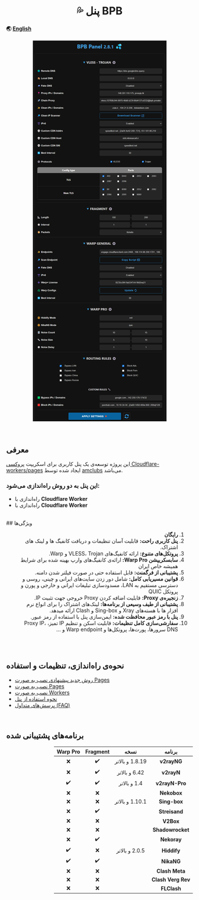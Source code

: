 <h1 align="center">💦 پنل BPB</h1>

#### 🌏 [English](README.md)

<p align="center">
  <img src="docs/assets/images/Panel.jpg">
</p>
<br>

## معرفی

این پروژه توسعه‌ی یک پنل کاربری برای اسکریپت <a href="https://github.com/s">پروکسی Cloudflare-workers/pages</a> ایجاد شده توسط <a href="https://github.com/amclubs">amclubs</a> می‌باشد.

### این پنل به دو روش راه‌اندازی می‌شود:

- راه‌اندازی با **Cloudflare Worker**
- راه‌اندازی با **Cloudflare Worker**
<br>
## ویژگی‌ها
<br>
<ol dir="rtl">
  <li><strong>رایگان</strong></li>
  <li><strong>پنل کاربری راحت:</strong> قابلیت آسان تنظیمات و دریافت کانفیگ ها و لینک های اشتراک.</li>
  <li><strong>پروتکل‌های متنوع:</strong> ارائه کانفیگ‌های VLESS، Trojan و Warp.</li>
  <li><strong>سابسکریپشن Warp Pro: </strong>ارائه‌ی کانفیگ‌های وارپ بهینه شده برای شرایط همیشه خاص ایران</li>
  <li><strong>پشتیبانی از فرگمنت:</strong> قابل استفاده حتی در صورت فیلتر شدن دامنه.</li>
  <li><strong>قوانین مسیریابی کامل:</strong> شامل دور زدن سایت‌های ایرانی و چینی، روسی و دسترسی مستقیم به LAN، مسدودسازی تبلیغات ایرانی و خارجی و پورن و پروتکل QUIC</li>
  <li><strong>زنجیره‌ی Proxy:</strong> قابلیت اضافه کردن Proxy خروجی جهت تثبیت IP.</li>
  <li><strong>پشتیبانی از طیف وسیعی از برنامه‌ها:</strong> لینک‌های اشتراک را برای انواع نرم افزار ها با هسته‌های Xray و Sing-box و Clash ارائه میدهد.</li>
  <li><strong>پنل با رمز عبور محافظت شده:</strong> ایمن‌سازی پنل با استفاده از رمز عبور.</li>
  <li><strong>سفارشی‌سازی کامل تنظیمات:</strong> قابلیت اسکن و تنظیم IP تمیز، Proxy IP، DNS سرورها، پورت‌ها، پروتکل‌ها و Warp endpoint و ...</li>
</ol>
<br><br>

## نحوه‌ی راه‌اندازی، تنظیمات و استفاده
- [روش جدید پیشنهادی نصب به صورت Pages](docs/pages_upload_installation_fa.md)
- [نصب به صورت Pages](docs/pages_installation_fa.md)
- [نصب به صورت Workers](docs/worker_installation_fa.md)
- [نحوه استفاده از پنل](docs/configuration_fa.md)
- [پرسش‌های متداول (FAQ)](docs/faq.md)
<br>

## برنامه‌های پشتیبانی شده
<div dir="rtl">
<table>
  <thead>
    <th>برنامه</th>
    <th>نسخه</th>
    <th>Fragment</th>
    <th>Warp Pro</th>
  </thead>
  <tbody  align="center">
    <tr>
      <td><b>v2rayNG</b></td>
      <td>1.8.19 و بالاتر</td>
      <td>✔️</td>
      <td>❌</td>
    </tr>
    <tr>
      <td><b>v2rayN</b></td>
      <td>6.42 و بالاتر</td>
      <td>✔️</td>
      <td>❌</td>
    </tr>
    <tr>
      <td><b>v2rayN-Pro</b></td>
      <td>1.4 و بالاتر</td>
      <td>✔️</td>
      <td>✔️</td>
    </tr>
    <tr>
      <td><b>Nekobox</b></td>
      <td></td>
      <td>❌</td>
      <td>❌</td>
    </tr>
    <tr>
      <td><b>Sing-box</b></td>
      <td>1.10.1 و بالاتر</td>
      <td>❌</td>
      <td>❌</td>
    </tr>
    <tr>
      <td><b>Streisand</b></td>
      <td></td>
      <td>✔️</td>
      <td>❌</td>
    </tr>
    <tr>
      <td><b>V2Box</b></td>
      <td></td>
      <td>❌</td>
      <td>❌</td>
    </tr>
    <tr>
      <td><b>Shadowrocket</b></td>
      <td></td>
      <td>❌</td>
      <td>❌</td>
    </tr>
    <tr>
      <td><b>Nekoray</b></td>
      <td></td>
      <td>✔️</td>
      <td>❌</td>
    </tr>
    <tr>
      <td><b>Hiddify</b></td>
      <td>2.0.5 و بالاتر</td>
      <td>❌</td>
      <td>✔️</td>
    </tr>
    <tr>
      <td><b>NikaNG</b></td>
      <td></td>
      <td>✔️</td>
      <td>✔️</td>
    </tr>
    <tr>
      <td><b>Clash Meta</b></td>
      <td></td>
      <td>❌</td>
      <td>❌</td>
    </tr>
    <tr>
      <td><b>Clash Verg Rev</b></td>
      <td></td>
      <td>❌</td>
      <td>❌</td>
    </tr>
    <tr>
      <td><b>FLClash</b></td>
      <td></td>
      <td>❌</td>
      <td>❌</td>
    </tr>
  </tbody>
</table>
</div>
